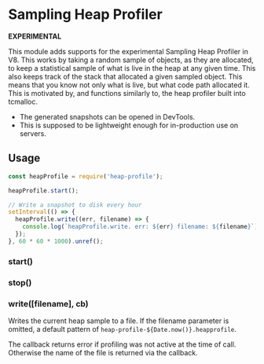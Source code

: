 # Sampling Heap Profiler

**EXPERIMENTAL**

This module adds supports for the experimental Sampling Heap Profiler in V8.
This works by taking a random sample of objects, as they are allocated, to keep
a statistical sample of what is live in the heap at any given time. This also
keeps track of the stack that allocated a given sampled object. This means that
you know not only what is live, but what code path allocated it. This is 
motivated by, and functions similarly to, the heap profiler built into tcmalloc.

* The generated snapshots can be opened in DevTools.
* This is supposed to be lightweight enough for in-production use on servers.

## Usage

```javascript
const heapProfile = require('heap-profile');

heapProfile.start();

// Write a snapshot to disk every hour
setInterval(() => {
  heapProfile.write((err, filename) => {
    console.log(`heapProfile.write. err: ${err} filename: ${filename}`);
  });
}, 60 * 60 * 1000).unref();
```

### start()

### stop()

### write([filename], cb)

Writes the current heap sample to a file. If the filename parameter is omitted,
a default pattern of `heap-profile-${Date.now()}.heapprofile`. 

The callback returns error if profiling was not active at the time of call.
Otherwise the name of the file is returned via the callback.